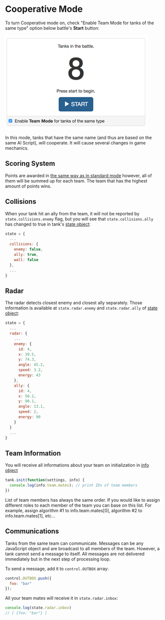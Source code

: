 # Cooperative Mode

To turn Cooperative mode on, check "Enable Team Mode for tanks of the same type" option below battle's **Start** button:

![alt text](../img/cooperative_001.png)

In this mode, tanks that have the same name (and thus are based on the same AI Script), will cooperate. It will cause several changes in game mechanics.

## Scoring System

Points are awarded in [the same way as in standard mode](./scoring_system.md) however, all of them will be summed up for each team. The team that has the highest amount of points wins.

## Collisions

When your tank hit an ally from the team, it will not be reported by `state.collisions.enemy` flag, but you will see that `state.collisions.ally` has changed to true in tank's [state object](./tank_state_object.md):

```javascript
state = {
  ...
  collisions: {
    enemy: false,
    ally: true,
    wall: false
  },
  ...
}
```

## Radar

The radar detects closest enemy and closest ally separately. Those information is available at `state.radar.enemy` and `state.radar.ally` of [state object](./tank_state_object.md):

```javascript
state = {
  ...
  radar: {
    ...
    enemy: {
      id: 4,
      x: 39.5,
      y: 74.3,
      angle: 45.2,
      speed: 3.2,
      energy: 43
    },
    ally: {
      id: 4,
      x: 50.2,
      y: 90.1,
      angle: 13.1,
      speed: 2,
      energy: 90
    }
  }
  ...
}
```

## Team Information

You will receive all informations about your team on initialization in [info object](./tank_info_object.md)

```javascript
tank.init(function(settings, info) {
  console.log(info.team.mates); // print IDs of team members
})
```

List of team members has always the same order. If you would like to assign different roles to each member of the team you can base on this list. For example, assign algorithm #1 to info.team.mates[0], algorithm #2 to info.team.mates[1], etc...

## Communications

Tanks from the same team can communicate. Messages can be any JavaScript object and are broadcast to all members of the team. However, a tank cannot send a message to itself. All messages are not delivered immediately  but in the next step of processing loop.

To send a message, add it to `control.OUTBOX` array:

```javascript
control.OUTBOX.push({
  foo: "bar"
});
```

All your team mates will receive it in `state.radar.inbox`:

```javascript
console.log(state.radar.inbox)
// [ {foo: "bar"} ]
```
